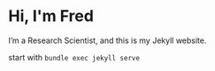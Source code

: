 # Hi, I'm Fred
I’m a Research Scientist, and this is my Jekyll website.

start with  `bundle exec jekyll serve`
